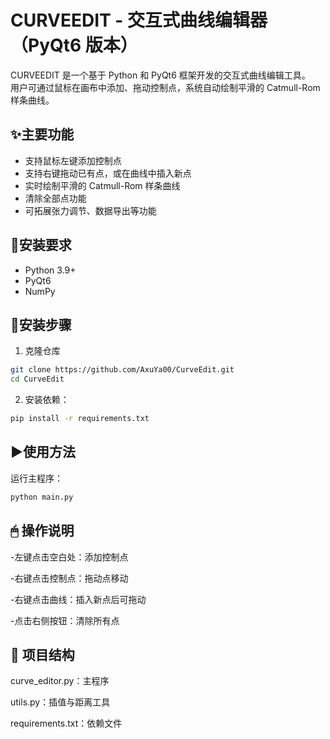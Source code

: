 # CURVEEDIT - 交互式曲线编辑器（PyQt6 版本）

CURVEEDIT 是一个基于 Python 和 PyQt6 框架开发的交互式曲线编辑工具。  
用户可通过鼠标在画布中添加、拖动控制点，系统自动绘制平滑的 Catmull-Rom 样条曲线。

## ✨主要功能

- 支持鼠标左键添加控制点
- 支持右键拖动已有点，或在曲线中插入新点
- 实时绘制平滑的 Catmull-Rom 样条曲线
- 清除全部点功能
- 可拓展张力调节、数据导出等功能

## 🧩安装要求

- Python 3.9+
- PyQt6
- NumPy

## 🚀安装步骤

1. 克隆仓库
```bash
git clone https://github.com/AxuYa00/CurveEdit.git
cd CurveEdit
```
2. 安装依赖：
```bash
pip install -r requirements.txt
```

## ▶️使用方法

运行主程序：
```bash
python main.py
```
## 🖱 操作说明

-左键点击空白处：添加控制点

-右键点击控制点：拖动点移动

-右键点击曲线：插入新点后可拖动

-点击右侧按钮：清除所有点


## 📁 项目结构

curve_editor.py：主程序

utils.py：插值与距离工具

requirements.txt：依赖文件
